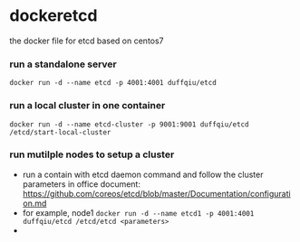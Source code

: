 # dockeretcd
the docker file for etcd based on centos7


### run a standalone server

```
docker run -d --name etcd -p 4001:4001 duffqiu/etcd
```

### run a local cluster in one container

```
docker run -d --name etcd-cluster -p 9001:9001 duffqiu/etcd /etcd/start-local-cluster
```

### run mutilple nodes to setup a cluster

- run a contain with etcd daemon command and follow the cluster parameters in office document: https://github.com/coreos/etcd/blob/master/Documentation/configuration.md
- for example, node1 `docker run -d --name etcd1 -p 4001:4001 duffqiu/etcd /etcd/etcd <parameters>`
- 
